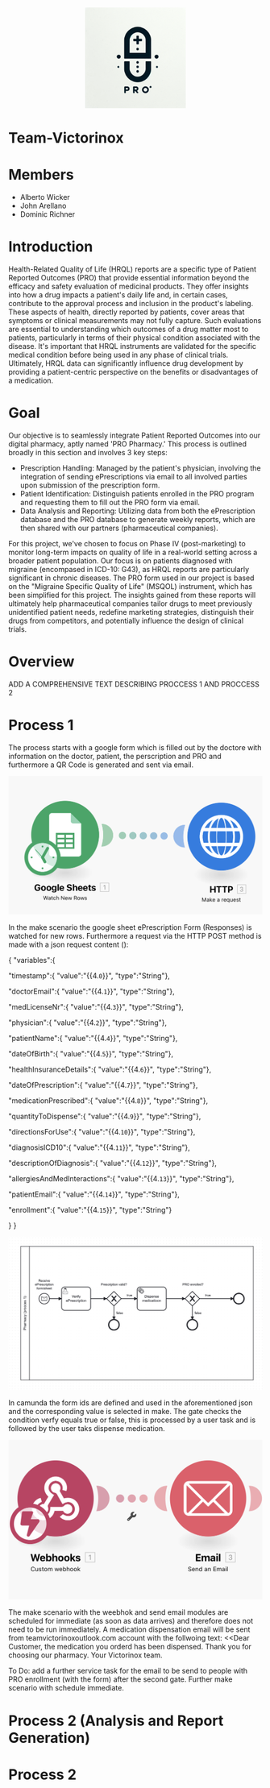 <div align="center">
    <img src="PRO.png" alt="My Image" width="200" height="200">
</div>

# Team-Victorinox

# Members

- Alberto Wicker
- John Arellano
- Dominic Richner

# Introduction

Health-Related Quality of Life (HRQL) reports are a specific type of Patient Reported Outcomes (PRO) that provide essential information beyond the efficacy and safety evaluation of medicinal products. They offer insights into how a drug impacts a patient's daily life and, in certain cases, contribute to the approval process and inclusion in the product's labeling. These aspects of health, directly reported by patients, cover areas that symptoms or clinical measurements may not fully capture. Such evaluations are essential to understanding which outcomes of a drug matter most to patients, particularly in terms of their physical condition associated with the disease. It's important that HRQL instruments are validated for the specific medical condition before being used in any phase of clinical trials. Ultimately, HRQL data can significantly influence drug development by providing a patient-centric perspective on the benefits or disadvantages of a medication.

# Goal

Our objective is to seamlessly integrate Patient Reported Outcomes into our digital pharmacy, aptly named 'PRO Pharmacy.' This process is outlined broadly in this section and involves 3 key steps:

- Prescription Handling: Managed by the patient's physician, involving the integration of sending ePrescriptions via email to all involved parties upon submission of the prescription form.
- Patient Identification: Distinguish patients enrolled in the PRO program and requesting them to fill out the PRO form via email.
- Data Analysis and Reporting: Utilizing data from both the ePrescription database and the PRO database to generate weekly reports, which are then shared with our partners (pharmaceutical companies).

For this project, we've chosen to focus on Phase IV (post-marketing) to monitor long-term impacts on quality of life in a real-world setting across a broader patient population. Our focus is on patients diagnosed with migraine (encompased in ICD-10: G43), as HRQL reports are particularly significant in chronic diseases. The PRO form used in our project is based on the "Migraine Specific Quality of Life" (MSQOL) instrument, which has been simplified for this project. The insights gained from these reports will ultimately help pharmaceutical companies tailor drugs to meet previously unidentified patient needs, redefine marketing strategies, distinguish their drugs from competitors, and potentially influence the design of clinical trials.

# Overview

ADD A COMPREHENSIVE TEXT DESCRIBING PROCCESS 1 AND PROCCESS 2

# Process 1 

The process starts with a google form which is filled out by the doctore with information on the doctor, patient, the perscription and PRO and furthermore a QR Code is generated and sent via email. 

<img src="makeScenario.png" alt="make scenario google form">

In the make scenario the google sheet ePrescription Form (Responses) is watched for new rows. Furthermore a request via the HTTP POST method is made with a json request content (): 

{
"variables":{

"timestamp":{
"value":"{{4.`0`}}",
"type":"String"},

"doctorEmail":{
"value":"{{4.`1`}}",
"type":"String"},

"medLicenseNr":{
"value":"{{4.`3`}}",
"type":"String"},

"physician":{
"value":"{{4.`2`}}",
"type":"String"},

"patientName":{
"value":"{{4.`4`}}",
"type":"String"},

"dateOfBirth":{
"value":"{{4.`5`}}",
"type":"String"},

"healthInsuranceDetails":{
"value":"{{4.`6`}}",
"type":"String"},

"dateOfPrescription":{
"value":"{{4.`7`}}",
"type":"String"},

"medicationPrescribed":{
"value":"{{4.`8`}}",
"type":"String"},

"quantityToDispense":{
"value":"{{4.`9`}}",
"type":"String"},

"directionsForUse":{
"value":"{{4.`10`}}",
"type":"String"},

"diagnosisICD10":{
"value":"{{4.`11`}}",
"type":"String"},

"descriptionOfDiagnosis":{
"value":"{{4.`12`}}",
"type":"String"},

"allergiesAndMedInteractions":{
"value":"{{4.`13`}}",
"type":"String"},

"patientEmail":{
"value":"{{4.`14`}}",
"type":"String"},

"enrollment":{
"value":"{{4.`15`}}",
"type":"String"}


}
}

<img src="process one.png" alt="My Image">

In camunda the form ids are defined and used in the aforementioned json and the corresponding value is selected in make. The gate checks the condition verfy equals true or false, this is processed by a user task and is followed by the user taks dispense medication.

<img src="webhookDispenseConfirmation.png" alt="make scenario email dispensation information">


The make scenario with the weebhok and send email modules are scheduled for immediate (as soon as data arrives) and therefore does not need to be run immediately. A medication dispensation email will be sent from teamvictorinoxoutlook.com account with the follwoing text:
<<Dear Customer, the medication you orderd has been dispensed. Thank you for choosing our pharmacy. Your Victorinox team.
>>

To Do: add a further service task for the email to be send to people with PRO enrollment (with the form) after the second gate. Further make scenario with schedule immediate.

# Process 2 (Analysis and Report Generation)


# Process 2
